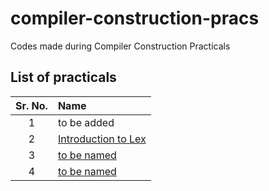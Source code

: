 # compiler-construction-pracs

Codes made during Compiler Construction Practicals

## List of practicals

| Sr. No. | Name                         |
| :-----: | :--------------------------- |
|    1    | to be added                  |
|    2    | [Introduction to Lex](exp2/) |
|    3    | [to be named](exp3/)         |
|    4    | [to be named](exp4/)         |
